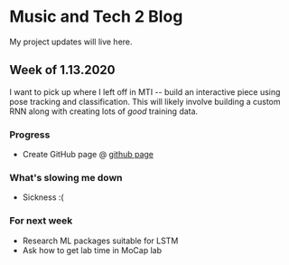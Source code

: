 # Music and Tech 2 Blog
My project updates will live here.

## Week of 1.13.2020
I want to pick up where I left off in MTI -- build an interactive piece using pose tracking and classification. This will likely involve building a custom RNN along with creating lots of _good_ training data.

### Progress
- Create GitHub page @ [github page](seanerice.github.io/mt2-blog/)

### What's slowing me down
- Sickness :(

### For next week
- Research ML packages suitable for LSTM
- Ask how to get lab time in MoCap lab
